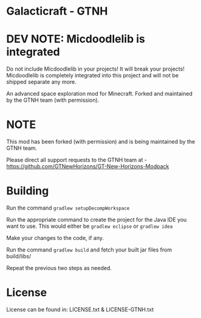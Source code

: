 Galacticraft - GTNH
===================

DEV NOTE: Micdoodlelib is integrated
====
Do not include Micdoodlelib in your projects! It will break your projects! Micdoodlelib is completely integrated into this project and will not be shipped separate any more.

An advanced space exploration mod for Minecraft.  Forked and maintained by the GTNH team (with permission).

NOTE
====

This mod has been forked (with permission) and is being maintained by the GTNH team.  

Please direct all support requests to the GTNH team at -  https://github.com/GTNewHorizons/GT-New-Horizons-Modpack

Building
=======

Run the command `gradlew setupDecompWorkspace`

Run the appropriate command to create the project for the Java IDE you want to use. This would either be `gradlew eclipse` or `gradlew idea`

Make your changes to the code, if any.

Run the command `gradlew build` and fetch your built jar files from build/libs/

Repeat the previous two steps as needed.
 
License
=======

License can be found in: LICENSE.txt & LICENSE-GTNH.txt


